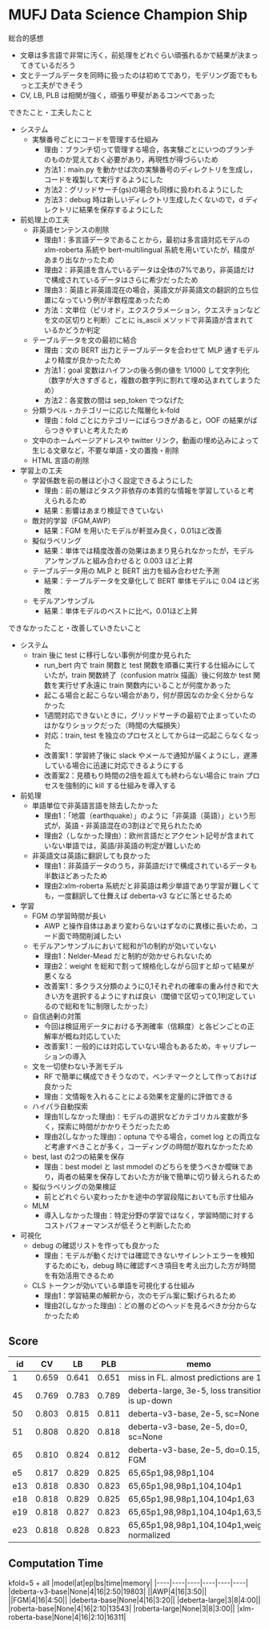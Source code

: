# MUFJ Data Science Champion Ship
総合的感想
- 文章は多言語で非常に汚く，前処理をどれぐらい頑張れるかで結果が決まってきているだろう
- 文とテーブルデータを同時に扱ったのは初めてであり，モデリング面でももっと工夫ができそう
- CV, LB, PLB は相関が強く，頑張り甲斐があるコンペであった

できたこと・工夫したこと
- システム
    - 実験番号ごとにコードを管理する仕組み
        - 理由：ブランチ切って管理する場合，各実験ごとにいつのブランチのものか覚えておく必要があり，再現性が得づらいため
        - 方法1：main.py を動かせば次の実験番号のディレクトリを生成し，コードを複製して実行するようにした
        - 方法2：グリッドサーチ(gs)の場合も同様に扱われるようにした
        - 方法3：debug 時は新しいディレクトリ生成したくないので，d ディレクトリに結果を保存するようにした
- 前処理上の工夫
    - 非英語センテンスの削除
        - 理由1：多言語データであることから，最初は多言語対応モデルの xlm-roberta 系統や bert-multilingual 系統を用いていたが，精度があまり出なかったため
        - 理由2：非英語を含んでいるデータは全体の7%であり，非英語だけで構成されているデータはさらに希少だったため
        - 理由3：英語と非英語混在の場合，英語文が非英語文の翻訳的立ち位置になっていう例が半数程度あったため
        - 方法：文単位（ピリオド，エクスクラメーション，クエスチョンなどを文の区切りと判断）ごとに is_ascii メソッドで非英語が含まれているかどうか判定
    - テーブルデータを文の最初に結合
        - 理由：文の BERT 出力とテーブルデータを合わせて MLP 通すモデルより精度が良かったため
        - 方法1：goal 変数はハイフンの後ろ側の値を 1/1000 して文字列化（数字が大きすぎると，複数の数字列に割れて埋め込まれてしまうため）
        - 方法2：各変数の間は sep_token でつなげた
    - 分類ラベル・カテゴリーに応じた階層化 k-fold
        - 理由：fold ごとにカテゴリーにばらつきがあると，OOF の結果がばらつきやすいと考えたため
    - 文中のホームページアドレスや twitter リンク，動画の埋め込みによって生じる文章など，不要な単語・文の置換・削除
    - HTML 言語の削除
- 学習上の工夫
    - 学習係数を前の層ほど小さく設定できるようにした
        - 理由：前の層ほどタスク非依存の本質的な情報を学習していると考えられるため
        - 結果：影響はあまり検証できていない
    - 敵対的学習（FGM,AWP）
        - 結果：FGM を用いたモデルが軒並み良く，0.01ほど改善
    - 擬似ラベリング
        - 結果：単体では精度改善の効果はあまり見られなかったが，モデルアンサンブルと組み合わせると 0.003 ほど上昇
    - テーブルデータ用の MLP と BERT 出力を組み合わせた予測
        - 結果：テーブルデータを文章化して BERT 単体モデルに 0.04 ほど劣敗
    - モデルアンサンブル
        - 結果：単体モデルのベストに比べ，0.01ほど上昇
        
        
できなかったこと・改善していきたいこと
- システム
    - train 後に test に移行しない事例が何度か見られた
        - run_bert 内で train 関数と test 関数を順番に実行する仕組みにしていたが，train 関数終了（confusion matrix 描画）後に何故か test 関数を実行せず永遠に train 関数内にいることが何度かあった
        - 起こる場合と起こらない場合があり，何が原因なのか全く分からなかった
        - 1週間対応できないときに，グリッドサーチの最初で止まっていたのはかなりショックだった（時間の大幅損失）
        - 対応：train, test を独立のプロセスとしてからは一応起こらなくなった
        - 改善案1：学習終了後に slack やメールで通知が届くようにし，遅滞している場合に迅速に対応できるようにする
        - 改善案2：見積もり時間の2倍を超えても終わらない場合に train プロセスを強制的に kill する仕組みを導入する
- 前処理
    - 単語単位で非英語言語を除去したかった
        - 理由1：「地震（earthquake）」のように「非英語（英語）」という形式が，英語・非英語混在の3割ほどで見られたため
        - 理由2（しなかった理由）：欧州言語だとアクセント記号が含まれていない単語では，英語/非英語の判定が難しいため
    - 非英語文は英語に翻訳しても良かった
        - 理由1：非英語データのうち，非英語だけで構成されているデータも半数ほどあったため
        - 理由2:xlm-roberta 系統だと非英語は希少単語であり学習が難しくても，一度翻訳して仕舞えば deberta-v3 などに落とせるため
- 学習
    - FGM の学習時間が長い
        - AWP と操作自体はあまり変わらないはずなのに異様に長いため，コード面で時間削減したい
    - モデルアンサンブルにおいて総和が1の制約が効いていない
        - 理由1：Nelder-Mead だと制約が効かせられないため
        - 理由2：weight を総和で割って規格化しながら回すと却って結果が悪くなる
        - 改善案1：多クラス分類のように0,1それぞれの確率の重み付き和で大きい方を選択するようにすれば良い（閾値で区切って0,1判定しているので総和を1に制限したかった）
    - 自信過剰の対策
        - 今回は検証用データにおける予測確率（信頼度）と各ビンごとの正解率が概ね対応していた
        - 改善案1：一般的には対応していない場合もあるため，キャリブレーションの導入
    - 文を一切使わない予測モデル
        - RF で簡単に構成できそうなので，ベンチマークとして作っておけば良かった
        - 理由：文情報を入れることによる効果を定量的に評価できる
    - ハイパラ自動探索
        - 理由1(しなかった理由)：モデルの選択などカテゴリカル変数が多く，探索に時間がかかりそうだったため
        - 理由2(しなかった理由)：optuna でやる場合，comet log との両立など考慮すべきことが多く，コーディングの時間が取れなかったため
    - best, last の2つの結果を保存
        - 理由：best model と last mmodel のどちらを使うべきか曖昧であり，両者の結果を保存しておいた方が後で簡単に切り替えられるため
    - 擬似ラベリングの効果検証
        - 前とどれぐらい変わったかを途中の学習段階においても示す仕組み
    - MLM
        - 導入しなかった理由：特定分野の学習ではなく，学習時間に対するコストパフォーマンスが低そうと判断したため
- 可視化
    - debug の確認リストを作っても良かった
        - 理由：モデルが動くだけでは確認できないサイレントエラーを検知するためにも，debug 時に確認すべき項目を考え出力した方が時間を有効活用できるため
    - CLS トークンが効いている単語を可視化する仕組み
        - 理由1：学習結果の解釈から，次のモデル案に繋げられるため
        - 理由2(しなかった理由)：どの層のどのヘッドを見るべきか分からなかったため
    
        


## Score
|id|CV|LB|PLB|memo|
|----|----|----|----|----|
|1|0.659|0.641|0.651|miss in FL. almost predictions are 1|
|45|0.769|0.783|0.789|deberta-large, 3e-5, loss transition is up-down|
|50|0.803|0.815|0.811|deberta-v3-base, 2e-5, sc=None|
|51|0.808|0.820|0.818|deberta-v3-base, 2e-5, do=0, sc=None|
|65|0.810|0.824|0.812|deberta-v3-base, 2e-5, do=0.15, FGM|
|e5|0.817|0.829|0.825|65,65p1,98,98p1,104|
|e13|0.818|0.830|0.823|65,65p1,98,98p1,104,104p1|
|e18|0.818|0.829|0.825|65,65p1,98,98p1,104,104p1,63|
|e19|0.818|0.827|0.823|65,65p1,98,98p1,104,104p1,63,51|
|e23|0.818|0.828|0.823|65,65p1,98,98p1,104,104p1,weight normalized|

## Computation Time
kfold=5 + all
|model|at|ep|bs|time|memory|
|----|----|----|----|----|----|
|deberta-v3-base|None|4|16|2:50|19803|
||AWP|4|16|3:50||
||FGM|4|16|4:50||
|deberta-base|None|4|16|3:20||
|deberta-large|3|8|4:00||
|roberta-base|None|4|16|2:10|13543|
|roberta-large|None|3|8|3:00||
|xlm-roberta-base|None|4|16|2:10|16311|